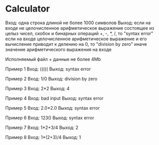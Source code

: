 # Calculator
Вход:
	одна строка длиной не более 1000 символов
Выход:
	если на входе не целочисленное арифметическое выражение
	состоящее из целыз чисел, скобок и бинарных операций +, -, *, /,
	то "syntax error"
	если на входе целочисленное арифметическое выражение и его вычисление
	приводит к делению на 0, то "division by zero"
	иначе значение арифметического выражения на входе

Исполняемый файл + данные не более 4Mb

Пример 1
Вход:
(((((
Выход:
syntax error

Пример 2
Вход:
1/0
Выход:
division by zero

Пример 3
Вход:
2*2
Выход:
4

Пример 4
Вход:
bad input
Выход:
syntax error

Пример 5
Вход:
2.0*2.0
Выход:
syntax error

Пример 6
Вход:
123()
Выход:
syntax error

Пример 7
Вход:
1*2+3/4
Выход:
2

Пример 8
Вход:
1*(2+3)/4
Выход:
1
